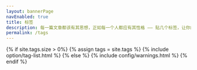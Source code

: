 ```yaml
---
layout: bannerPage
navEnabled: true
title: 标签
description: 每一篇文章都该有其思想，正如每一个人都应有其性格 —— 贴几个标签，让你的文章旗帜鲜明！
permalink: /tags
---
```


{% if site.tags.size > 0%}
    {% assign tags = site.tags %}
    {% include option/tag-list.html %}
{% else %}
    {% include config/warnings.html %}
{% endif %}